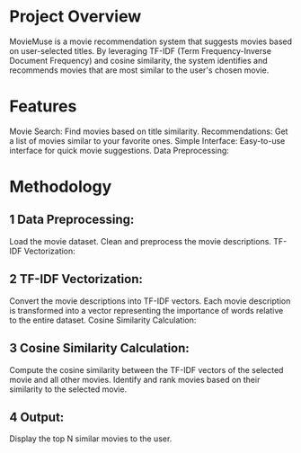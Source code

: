 # Project Overview
MovieMuse is a movie recommendation system that suggests movies based on user-selected titles. By leveraging TF-IDF (Term Frequency-Inverse Document Frequency) and cosine similarity, the system identifies and recommends movies that are most similar to the user's chosen movie.
# Features
Movie Search: Find movies based on title similarity.
Recommendations: Get a list of movies similar to your favorite ones.
Simple Interface: Easy-to-use interface for quick movie suggestions.
Data Preprocessing:

# Methodology
 ## 1 Data Preprocessing:
Load the movie dataset.
Clean and preprocess the movie descriptions.
TF-IDF Vectorization:

 ## 2 TF-IDF Vectorization:
Convert the movie descriptions into TF-IDF vectors.
Each movie description is transformed into a vector representing the importance of words relative to the entire dataset.
Cosine Similarity Calculation:

 ## 3 Cosine Similarity Calculation: 
 
Compute the cosine similarity between the TF-IDF vectors of the selected movie and all other movies.
Identify and rank movies based on their similarity to the selected movie.

 ## 4 Output:
Display the top N similar movies to the user.
